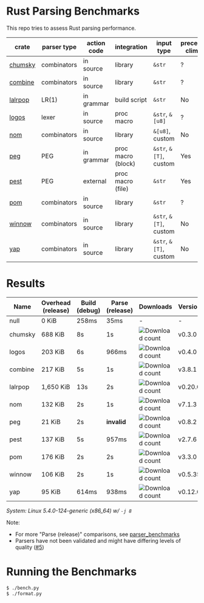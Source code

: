 # Rust Parsing Benchmarks

This repo tries to assess Rust parsing performance.

| crate     | parser type | action code | integration        | input type             | precedence climbing | parameterized rules | streaming input |
|-----------|-------------|-------------|--------------------|------------------------|---------------------|---------------------|-----------------|
| [chumsky] | combinators | in source   | library            | `&str`                 | ?                   | ?                   | ?               |
| [combine] | combinators | in source   | library            | `&str`                 | ?                   | ?                   | ?               |
| [lalrpop] | LR(1)       | in grammar  | build script       | `&str`                 | No                  | Yes                 | No              |
| [logos]   | lexer       | in source   | proc macro         | `&str`, `&[u8]`        | ?                   | ?                   | ?               |
| [nom]     | combinators | in source   | library            | `&[u8]`, custom        | No                  | Yes                 | Yes             |
| [peg]     | PEG         | in grammar  | proc macro (block) | `&str`, `&[T]`, custom | Yes                 | Yes                 | No              |
| [pest]    | PEG         | external    | proc macro (file)  | `&str`                 | Yes                 | No                  | No              |
| [pom]     | combinators | in source   | library            | `&str`                 | ?                   | ?                   | ?               |
| [winnow]  | combinators | in source   | library            | `&str`, `&[T]`, custom | No                  | Yes                 | Yes             |
| [yap]     | combinators | in source   | library            | `&str`, `&[T]`, custom | No                  | Yes                 | ?               |

# Results

Name | Overhead (release) | Build (debug) | Parse (release) | Downloads | Version
-----|--------------------|---------------|-----------------|-----------|--------
null | 0 KiB | 258ms | 35ms | - | -
chumsky | 688 KiB | 8s | 1s | ![Download count](https://img.shields.io/crates/dr/ariadne) | v0.3.0
logos | 203 KiB | 6s | 966ms | ![Download count](https://img.shields.io/crates/dr/ariadne) | v0.4.0
combine | 217 KiB | 5s | 1s | ![Download count](https://img.shields.io/crates/dr/combine) | v3.8.1
lalrpop | 1,650 KiB | 13s | 2s | ![Download count](https://img.shields.io/crates/dr/lalrpop-util) | v0.20.0
nom | 132 KiB | 2s | 1s | ![Download count](https://img.shields.io/crates/dr/nom) | v7.1.3
peg | 21 KiB | 2s | **invalid** | ![Download count](https://img.shields.io/crates/dr/peg) | v0.8.2
pest | 137 KiB | 5s | 957ms | ![Download count](https://img.shields.io/crates/dr/pest) | v2.7.6
pom | 176 KiB | 2s | 2s | ![Download count](https://img.shields.io/crates/dr/pom) | v3.3.0
winnow | 106 KiB | 2s | 1s | ![Download count](https://img.shields.io/crates/dr/winnow) | v0.5.35
yap | 95 KiB | 614ms | 938ms | ![Download count](https://img.shields.io/crates/dr/yap) | v0.12.0

*System: Linux 5.4.0-124-generic (x86_64) w/ `-j 8`*

Note:
- For more "Parse (release)" comparisons, see [parser_benchmarks](https://github.com/rust-bakery/parser_benchmarks)
- Parsers have not been validated and might have differing levels of quality ([#5](https://github.com/epage/parse-benchmarks-rs/issues/5))

# Running the Benchmarks

```bash
$ ./bench.py
$ ./format.py
```

[chumsky]: https://github.com/zesterer/chumsky
[combine]: https://github.com/Marwes/combine
[lalrpop]: https://github.com/lalrpop/lalrpop
[logos]: https://github.com/maciejhirsz/logos
[nom]: https://github.com/geal/nom
[peg]: https://github.com/kevinmehall/rust-peg
[pest]: https://github.com/pest-parser/pest
[pom]: https://github.com/j-f-liu/pom
[winnow]: https://github.com/winnow-rs/winnow
[yap]: https://github.com/jsdw/yap
